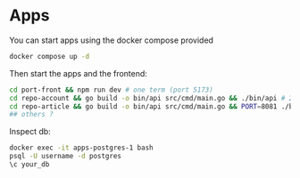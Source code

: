 # Apps

You can start apps using the docker compose provided

```bash
docker compose up -d
```

Then start the apps and the frontend:

```bash
cd port-front && npm run dev # one term (port 5173)
cd repo-account && go build -o bin/api src/cmd/main.go && ./bin/api # 2nd (port 8080)
cd repo-article && go build -o bin/api src/cmd/main.go && PORT=8081 ./bin/api # 3rd (port 8081)
## others ?
```

Inspect db:

```bash
docker exec -it apps-postgres-1 bash
psql -U username -d postgres
\c your_db
```
